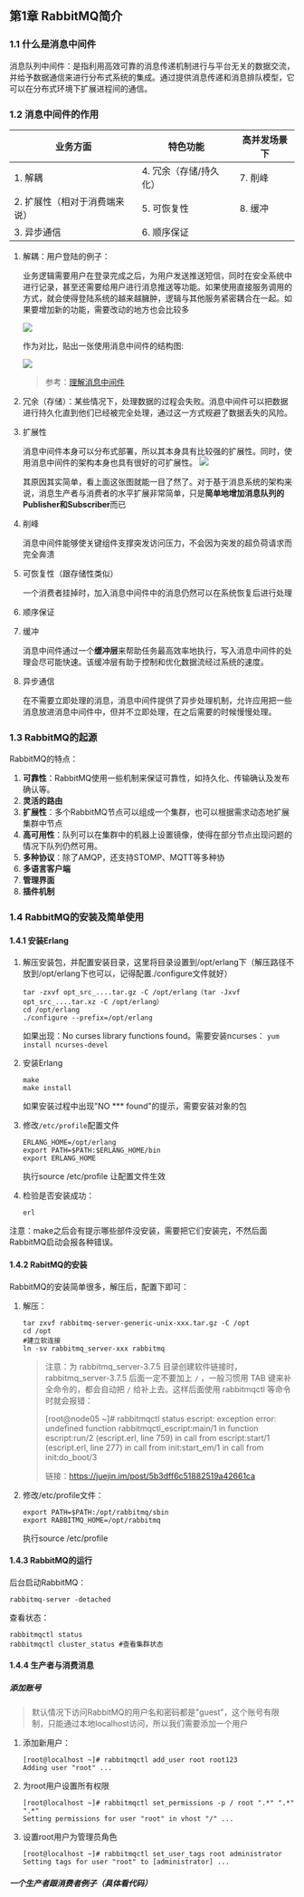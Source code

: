 ## 第1章 RabbitMQ简介

### 1.1 什么是消息中间件

消息队列中间件：是指利用高效可靠的消息传递机制进行与平台无关的数据交流，并给予数据通信来进行分布式系统的集成。通过提供消息传递和消息排队模型，它可以在分布式环境下扩展进程间的通信。

### 1.2 消息中间件的作用

| 业务方面                      | 特色功能               | 高并发场景下 |
| ----------------------------- | ---------------------- | ------------ |
| 1. 解耦                       | 4. 冗余（存储/持久化） | 7. 削峰      |
| 2. 扩展性（相对于消费端来说） | 5. 可恢复性            | 8. 缓冲      |
| 3. 异步通信                   | 6. 顺序保证            |              |



1. 解耦：用户登陆的例子：

   业务逻辑需要用户在登录完成之后，为用户发送推送短信，同时在安全系统中进行记录，甚至还需要给用户进行消息推送等功能。如果使用直接服务调用的方式，就会使得登陆系统的越来越臃肿，逻辑与其他服务紧密耦合在一起。如果要增加新的功能，需要改动的地方也会比较多

   ![](http://intheworld.win/wordpress/wp-content/uploads/2017/05/image189.png)

   作为对比，贴出一张使用消息中间件的结构图:

   ![](http://intheworld.win/wordpress/wp-content/uploads/2017/05/image-2.png)

   > 参考：[理解消息中间件](http://intheworld.win/2017/05/13/%E7%90%86%E8%A7%A3%E6%B6%88%E6%81%AF%E4%B8%AD%E9%97%B4%E4%BB%B6/)

2. 冗余（存储）：某些情况下，处理数据的过程会失败。消息中间件可以把数据进行持久化直到他们已经被完全处理，通过这一方式规避了数据丢失的风险。

3. 扩展性

   消息中间件本身可以分布式部署，所以其本身具有比较强的扩展性。同时，使用消息中间件的架构本身也具有很好的可扩展性。
   ![](http://intheworld.win/wordpress/wp-content/uploads/2017/05/mq-1.jpg)

   其原因其实简单，看上面这张图就能一目了然了。对于基于消息系统的架构来说，消息生产者与消费者的水平扩展非常简单，只是**简单地增加消息队列的Publisher和Subscriber**而已

4. 削峰

   消息中间件能够使关键组件支撑突发访问压力，不会因为突发的超负荷请求而完全奔溃

5. 可恢复性（跟存储性类似）

   一个消费者挂掉时，加入消息中间件中的消息仍然可以在系统恢复后进行处理

6. 顺序保证

7. 缓冲

   消息中间件通过一个**缓冲层**来帮助任务最高效率地执行，写入消息中间件的处理会尽可能快速。该缓冲层有助于控制和优化数据流经过系统的速度。

8. 异步通信

   在不需要立即处理的消息，消息中间件提供了异步处理机制，允许应用把一些消息放进消息中间件中，但并不立即处理，在之后需要的时候慢慢处理。

### 1.3 RabbitMQ的起源

RabbitMQ的特点：

1. **可靠性**：RabbitMQ使用一些机制来保证可靠性，如持久化、传输确认及发布确认等。
2. **灵活的路由**
3. **扩展性**：多个RabbitMQ节点可以组成一个集群，也可以根据需求动态地扩展集群中节点
4. **高可用性**：队列可以在集群中的机器上设置镜像，使得在部分节点出现问题的情况下队列仍然可用。
5. **多种协议**：除了AMQP，还支持STOMP、MQTT等多种协
6. **多语言客户端**
7. **管理界面**
8. **插件机制**

### 1.4 RabbitMQ的安装及简单使用

#### 1.4.1 安装Erlang

1. 解压安装包，并配置安装目录，这里将目录设置到/opt/erlang下（解压路径不放到/opt/erlang下也可以，记得配置./configure文件就好）

   ```shell
   tar -zxvf opt_src_....tar.gz -C /opt/erlang（tar -Jxvf opt_src_....tar.xz -C /opt/erlang）
   cd /opt/erlang
   ./configure --prefix=/opt/erlang
   ```

   如果出现：No curses library functions found。需要安装ncurses：
   `yum install ncurses-devel`

2. 安装Erlang

   ```shell
   make
   make install
   ```

   如果安装过程中出现"NO *** found"的提示，需要安装对象的包

3. 修改`/etc/profile`配置文件

   ```properties
   ERLANG_HOME=/opt/erlang
   export PATH=$PATH:$ERLANG_HOME/bin
   export ERLANG_HOME
   ```

   执行source /etc/profile 让配置文件生效

4. 检验是否安装成功：

   `erl`

注意：make之后会有提示哪些部件没安装，需要把它们安装完，不然后面RabbitMQ启动会报各种错误。

#### 1.4.2 RabitMQ的安装

RabbitMQ的安装简单很多，解压后，配置下即可：

1. 解压：

    ```shell
    tar zxvf rabbitmq-server-generic-unix-xxx.tar.gz -C /opt
    cd /opt
    #建立软连接
    ln -sv rabbitmq_server-xxx rabbitmq
    ```

    > 注意：为 rabbitmq_server-3.7.5 目录创建软件链接时，rabbitmq_server-3.7.5 后面一定不要加上 `/` ，一般习惯用 TAB 键来补全命令的，都会自动把 `/` 给补上去。这样后面使用 rabbitmqctl 等命令时就会报错：
    >
    > [root@node05 ~]# rabbitmqctl status escript: exception error: undefined function rabbitmqctl_escript:main/1 in function  escript:run/2 (escript.erl, line 759) in call from escript:start/1 (escript.erl, line 277) in call from init:start_em/1 in call from init:do_boot/3
    >
    > 链接：https://juejin.im/post/5b3dff6c51882519a42661ca

2. 修改/etc/profile文件：

    ```properties
    export PATH=$PATH:/opt/rabbitmq/sbin
    export RABBITMQ_HOME=/opt/rabbitmq
    ```

    执行source /etc/profile

#### 1.4.3 RabbitMQ的运行

后台启动RabbitMQ：

```shell
rabbitmq-server -detached
```

查看状态：

```shell
rabbitmqctl status
rabbitmqctl cluster_status #查看集群状态
```



#### 1.4.4 生产者与消费消息

##### 添加账号

> 默认情况下访问RabbitMQ的用户名和密码都是"guest"，这个账号有限制，只能通过本地localhost访问，所以我们需要添加一个用户

1. 添加新用户：

   ```shell
   [root@localhost ~]# rabbitmqctl add_user root root123
   Adding user "root" ...
   ```

2. 为root用户设置所有权限

   ```shell
   [root@localhost ~]# rabbitmqctl set_permissions -p / root ".*" ".*" ".*"
   Setting permissions for user "root" in vhost "/" ...
   ```

3. 设置root用户为管理员角色

   ```shell
   [root@localhost ~]# rabbitmqctl set_user_tags root administrator
   Setting tags for user "root" to [administrator] ...
   ```

##### 一个生产者跟消费者例子（具体看代码）


















